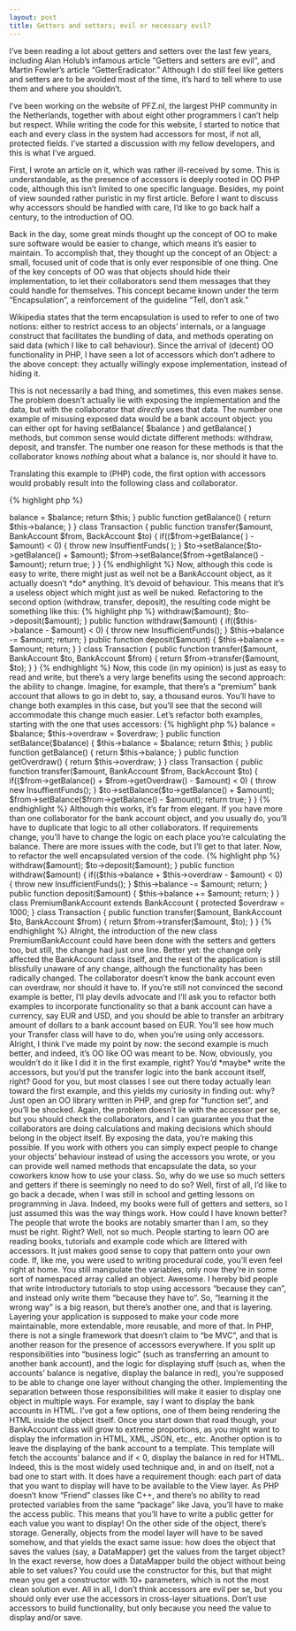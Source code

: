 ```yaml
---
layout: post
title: Getters and setters; evil or necessary evil?
---
```


I’ve been reading a lot about getters and setters over the last few years, including Alan Holub’s
infamous article “Getters and setters are evil“, and Martin Fowler’s article “GetterEradicator.”
Although I do still feel like getters and setters are to be avoided most of the time, it’s hard
to tell where to use them and where you shouldn’t.

I’ve been working on the website of PFZ.nl, the largest PHP community in the Netherlands, together
with about eight other programmers I can’t help but respect. While writing the code for this website,
I started to notice that each and every class in the system had accessors for most, if not all,
protected fields. I’ve started a discussion with my fellow developers, and this is what I’ve argued.

First, I wrote an article on it, which was rather ill-received by some. This is understandable,
as the presence of accessors is deeply rooted in OO PHP code, although this isn’t limited to one
specific language. Besides, my point of view sounded rather puristic in my first article. Before
I want to discuss why accessors should be handled with care, I’d like to go back half a century,
to the introduction of OO.

Back in the day, some great minds thought up the concept of OO to make sure software would be
easier to change, which means it’s easier to maintain. To accomplish that, they thought up the
concept of an Object: a small, focused unit of code that is only ever responsible of one thing.
One of the key concepts of OO was that objects should hide their implementation, to let their
collaborators send them messages that they could handle for themselves. This concept became
known under the term “Encapsulation”, a reinforcement of the guideline “Tell, don’t ask.”

Wikipedia states that the term encapsulation is used to refer to one of two notions: either
to restrict access to an objects’ internals, or a language construct that facilitates the
bundling of data, and methods operating on said data (which I like to call behaviour). Since
the arrival of (decent) OO functionality in PHP, I have seen a lot of accessors which don’t
adhere to the above concept: they actually willingly expose implementation, instead of hiding
it.

This is not necessarily a bad thing, and sometimes, this even makes sense. The problem doesn’t
actually lie with exposing the implementation and the data, but with the collaborator that
*directly* uses that data. The number one example of misusing exposed data would be a bank
account object: you can either opt for having setBalance( $balance ) and getBalance( ) methods,
but common sense would dictate different methods: withdraw, deposit, and transfer. The number
one reason for these methods is that the collaborator knows *nothing* about what a balance is,
nor should it have to.

Translating this example to (PHP) code, the first option with accessors would probably result
into the following class and collaborator.

{% highlight php %}
<?php
class BankAccount
{
	protected $balance;
	public function setBalance($balance)
	{
		$this->balance = $balance;
		return $this;
	}
 
	public function getBalance()
	{
		return $this->balance;
	}
}
 
class Transaction
{
	public function transfer($amount, BankAccount $from, BackAccount $to)
	{
		if(($from->getBalance( ) - $amount) < 0) {
			throw new InsuffientFunds( );
		}

		$to->setBalance($to->getBalance() + $amount);
		$from->setBalance($from->getBalance() - $amount);
		return true;
	}
}
{% endhighlight %}

Now, although this code is easy to write, there might just as well not be a BankAccount object,
as it actually doesn’t *do* anything. It’s devoid of behaviour. This means that it’s a useless
object which might just as well be nuked. Refactoring to the second option (withdraw, transfer,
deposit), the resulting code might be something like this:

{% highlight php %}
<?php
class BankAccount
{
	protected $balance;
	public function tranfer($amount, BankAccount $to)
	{
		$this->withdraw($amount);
		$to->deposit($amount);
	}
 
	public function withdraw($amount)
	{
		if(($this->balance - $amount) < 0) {
			throw new InsufficientFunds();
		}

		$this->balance -= $amount;
		return;
	}
 
	public function deposit($amount)
	{
		$this->balance += $amount;
		return;
	}
}
 
class Transaction
{
	public function transfer($amount, BankAccount $to, BankAccount $from)
	{
		return $from->transfer($amount, $to);
	}
}
{% endhighlight %}

Now, this code (in my opinion) is just as easy to read and write, but there’s a very large
benefits using the second approach: the ability to change. Imagine, for example, that there’s a
“premium” bank account that allows to go in debt to, say, a thousand euros. You’ll have to
change both examples in this case, but you’ll see that the second will accommodate this change
much easier. Let’s refactor both examples, starting with the one that uses accessors:

{% highlight php %}
<?php
class BankAccount
{
    protected $balance;
    protected $overdraw = 0;
 
    public function __construct($balance, $overdraw = 0)
    {
        $this->balance = $balance;
        $this->overdraw = $overdraw;
    }
 
    public function setBalance($balance)
    {
        $this->balance = $balance;
        return $this;
    }
 
    public function getBalance()
    {
        return $this->balance;
    }
 
    public function getOverdraw()
    {
        return $this->overdraw;
    }
}
 
class Transaction
{
    public function transfer($amount, BankAccount $from, BackAccount $to)
    {
        if(($from->getBalance() + $from->getOverdraw() - $amount) < 0) {
            throw new InsuffientFunds();
        }

        $to->setBalance($to->getBalance() + $amount);
        $from->setBalance($from->getBalance() - $amount);
        return true;
    }
}
{% endhighlight %}

Although this works, it’s far from elegant. If you have more than one collaborator for the bank
account object, and you usually do, you’ll have to duplicate that logic to all other collaborators.
If requirements change, you’ll have to change the logic on each place you’re calculating the
balance. There are more issues with the code, but I’ll get to that later. Now, to refactor the
well encapsulated version of the code.

{% highlight php %}
<?php
class BankAccount
{
    protected $balance;
    protected $overdraw = 0;
 
    public function tranfer($amount, BankAccount $to)
    {
        $this->withdraw($amount);
        $to->deposit($amount);
    }
 
    public function withdraw($amount)
    {
        if(($this->balance + $this->overdraw - $amount) < 0) {
            throw new InsufficientFunds();
        }

        $this->balance -= $amount;
        return;
    }
 
    public function deposit($amount)
    {
        $this->balance += $amount;
        return;
    }
}
 
class PremiumBankAccount extends BankAccount
{
    protected $overdraw = 1000;
}
 
class Transaction
{
    public function transfer($amount, BankAccount $to, BankAccount $from) {
        return $from->transfer($amount, $to);
    }
}
{% endhighlight %}

Alright, the introduction of the new class PremiumBankAccount could have been
done with the setters and getters too, but still, the change had just one line.
Better yet: the change only affected the BankAccount class itself, and the rest
of the application is still blissfully unaware of any change, although the
functionality has been radically changed. The collaborator doesn’t know the
bank account even can overdraw, nor should it have to.

If you’re still not convinced the second example is better, I’ll play devils
advocate and I’ll ask you to refactor both examples to incorporate
functionality so that a bank account can have a currency, say EUR and USD, and
you should be able to transfer an arbitrary amount of dollars to a bank account
based on EUR. You’ll see how much your Transfer class will have to do, when
you’re using only accessors.

Alright, I think I’ve made my point by now: the second example is much better,
and indeed, it’s OO like OO was meant to be. Now, obviously, you wouldn’t do it
like I did it in the first example, right? You’d *maybe* write the accessors,
but you’d put the transfer logic into the bank account itself, right? Good for
you, but most classes I see out there today actually lean toward the first
example, and this yields my curiosity in finding out: why?

Just open an OO library written in PHP, and grep for “function set”, and you’ll
be shocked. Again, the problem doesn’t lie with the accessor per se, but you
should check the collaborators, and I can guarantee you that the collaborators
are doing calculations and making decisions which should belong in the object
itself. By exposing the data, you’re making this possible.

If you work with others you can simply expect people to change your objects’
behaviour instead of using the accessors you wrote, or you can provide well
named methods that encapsulate the data, so your coworkers know how to use your
class.

So, why do we use so much setters and getters if there is seemingly no need to
do so? Well, first of all, I’d like to go back a decade, when I was still in
school and getting lessons on programming in Java. Indeed, my books were
full of getters and setters, so I just assumed this was the way things
work. How could I have known better? The people that wrote the books are
notably smarter than I am, so they must be right. Right? Well, not so much.

People starting to learn OO are reading books, tutorials and example code which
are littered with accessors. It just makes good sense to copy that pattern onto
your own code. If, like me, you were used to writing procedural code, you’ll
even feel right at home. You still manipulate the variables, only now they’re
in some sort of namespaced array called an object. Awesome. I hereby bid people
that write introductory tutorials to stop using accessors “because they can”,
and instead only write them “because they have to”.

So, “learning it the wrong way” is a big reason, but there’s another one, and
that is layering. Layering your application is supposed to make your code more
maintainable, more extendable, more reusable, and more of that. In PHP, there
is not a single framework that doesn’t claim to “be MVC”, and that is another
reason for the presence of accessors everywhere.

If you split up responsibilities into “business logic” (such as transferring an
amount to another bank account), and the logic for displaying stuff (such as,
when the accounts’ balance is negative, display the balance in red), you’re
supposed to be able to change one layer without changing the other.
Implementing the separation between those responsibilities will make it easier
to display one object in multiple ways.

For example, say I want to display the bank accounts in HTML. I’ve got a few
options, one of them being rendering the HTML inside the object itself. Once
you start down that road though, your BankAccount class will grow to extreme
proportions, as you might want to display the information in HTML, XML, JSON,
etc., etc.

Another option is to leave the displaying of the bank account to a template.
This template will fetch the accounts’ balance and if < 0, display the balance
in red for HTML. Indeed, this is the most widely used technique and, in and on
itself, not a bad one to start with. It does have a requirement though: each
part of data that you want to display will have to be available to the View
layer. As PHP doesn’t know “Friend” classes like C++, and there’s no ability to
read protected variables from the same “package” like Java, you’ll have to make
the access public. This means that you’ll have to write a public getter for
each value you want to display!

On the other side of the object, there’s storage. Generally, objects from the
model layer will have to be saved somehow, and that yields the exact same
issue: how does the object that saves the values (say, a DataMapper) get the
values from the target object? In the exact reverse, how does a DataMapper
build the object without being able to set values? You could use the
constructor for this, but that might mean you get a constructor with 10+
parameters, which is not the most clean solution ever.

All in all, I don’t think accessors are evil per se, but you should only ever
use the accessors in cross-layer situations. Don’t use accessors to build
functionality, but only because you need the value to display and/or save.
